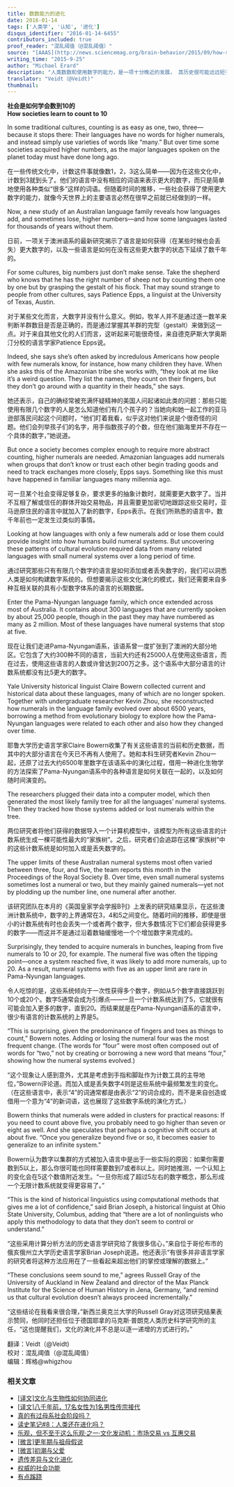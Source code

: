 ```yaml
---
title: 数数能力的进化
date: 2016-01-14
tags: ['人类学', '认知', '进化']
disqus_identifier: "2016-01-14-6455"
contributors_included: true
proof_reader: "混乱阈值（@混乱阈值）"
source: "[AAAS](http://news.sciencemag.org/brain-behavior/2015/09/how-societies-learn-count-10)"
writing_time: "2015-9-25"
author: "Michael Erard"
description: "人类数数和使用数字的能力，是一项十分晚近的发展， 其历史很可能远远短于现代智人的历史，人类学家发现，多数狩猎采集群体的语言都缺乏表示比3更大数字的词汇，本文介绍了一项对澳洲语系的各语言中数字词汇演变的研究，其中有些很有意思的发现。"
translator: "Veidt（@Veidt)"
thumbnail:
---
```


**社会是如何学会数到10的**  
**How societies learn to count to 10**

In some traditional cultures, counting is as easy as one, two, three—because it stops there: Their languages have no words for higher numerals, and instead simply use varieties of words like “many.” But over time some societies acquired higher numbers, as the major languages spoken on the planet today must have done long ago.

在一些传统文化中，计数这件事就像数1，2，3这么简单——因为在这些文化中，计数到3就到头了。他们的语言中没有相应的词语来表示更大的数字，而只是简单地使用各种类似“很多”这样的词语。但随着时间的推移，一些社会获得了使用更大数字的能力，就像今天世界上的主要语言必然在很早之前就已经做到的一样。

Now, a new study of an Australian language family reveals how languages add, and sometimes lose, higher numbers—and how some languages lasted for thousands of years without them.

日前，一项关于澳洲语系的最新研究揭示了语言是如何获得（在某些时候也会丢失）更大数字的，以及一些语言是如何在没有这些更大数字的状态下延续了数千年的。

For some cultures, big numbers just don’t make sense. Take the shepherd who knows that he has the right number of sheep not by counting them one by one but by grasping the gestalt of his flock. That may sound strange to people from other cultures, says Patience Epps, a linguist at the University of Texas, Austin.

对于某些文化而言，大数字并没有什么意义。例如，牧羊人并不是通过逐一数羊来判断羊群数目是否是正确的，而是通过掌握其羊群的完型（gestalt）来做到这一点。对于来自其他文化的人们而言，这听起来可能很奇怪，来自德克萨斯大学奥斯汀分校的语言学家Patience Epps说。

Indeed, she says she’s often asked by incredulous Americans how people with few numerals know, for instance, how many children they have. When she asks this of the Amazonian tribe she works with, “they look at me like it’s a weird question. They list the names, they count on their fingers, but they don’t go around with a quantity in their heads,” she says.

她还表示，自己的确经常被充满怀疑精神的美国人问起诸如此类的问题：那些只能使用有限几个数字的人是怎么知道他们有几个孩子的？当她向和她一起工作的亚马逊部落民问起这个问题时，“他们盯着我看，似乎这对他们来说是个很奇怪的问题。他们会列举孩子们的名字，用手指数孩子的个数，但在他们脑海里并不存在一个具体的数字，”她说道。

But once a society becomes complex enough to require more abstract counting, higher numerals are needed. Amazonian languages add numerals when groups that don’t know or trust each other begin trading goods and need to track exchanges more closely, Epps says. Something like this must have happened in familiar languages many millennia ago.

可一旦某个社会变得足够复杂，要求更多的抽象计数时，就需要更大数字了。当并不互相了解或信任的群体开始交易物品，并且需要更加密切地跟踪这些交易时，亚马逊原住民的语言中就加入了新的数字，Epps表示。在我们所熟悉的语言中，数千年前也一定发生过类似的事情。

Looking at how languages with only a few numerals add or lose them could provide insight into how humans build numeral systems. But uncovering these patterns of cultural evolution required data from many related languages with small numeral systems over a long period of time.

通过研究那些只有有限几个数字的语言是如何添加或者丢失数字的，我们可以洞悉人类是如何构建数字系统的。但想要揭示这些文化演化的模式，我们还需要来自多种互相关联的具有小型数字体系的语言的长期数据。

Enter the Pama-Nyungan language family, which once extended across most of Australia. It contains about 300 languages that are currently spoken by about 25,000 people, though in the past they may have numbered as many as 2 million. Most of these languages have numeral systems that stop at five.

现在让我们走进Pama-Nyungan语系，该语系曾一度扩张到了澳洲的大部分地区。它包含了大约300种不同的语言，当前大约还有25000人在使用这些语言，而在过去，使用这些语言的人数或许曾达到200万之多。这个语系中大部分语言的计数系统都没有比5更大的数字。

Yale University historical linguist Claire Bowern collected current and historical data about these languages, many of which are no longer spoken. Together with undergraduate researcher Kevin Zhou, she reconstructed how numerals in the language family evolved over about 6500 years, borrowing a method from evolutionary biology to explore how the Pama-Nyungan languages were related to each other and also how they changed over time.

耶鲁大学历史语言学家Claire Bowern收集了有关这些语言的当前和历史数据，而其中的大部分语言在今天已不再有人使用了。她和本科生研究者Kevin Zhou一起，还原了过去大约6500年里数字在该语系中的演化过程，借用一种进化生物学的方法探索了Pama-Nyungan语系中的各种语言是如何关联在一起的，以及如何随时间演变的。

The researchers plugged their data into a computer model, which then generated the most likely family tree for all the languages’ numeral systems. Then they tracked how those systems added or lost numerals within the tree.

两位研究者将他们获得的数据导入一个计算机模型中，该模型为所有这些语言的计数系统生成一棵可能性最大的“家族树”。之后，研究者们会追踪在这棵“家族树”中的这些计数系统是如何加入或是丢失数字的。

The upper limits of these Australian numeral systems most often varied between three, four, and five, the team reports this month in the Proceedings of the Royal Society B. Over time, even small numeral systems sometimes lost a numeral or two, but they mainly gained numerals—yet not by plodding up the number line, one numeral after another.

该研究团队在本月的《英国皇家学会学报B刊》上发表的研究结果显示，在这些澳洲计数系统中，数字的上界通常在3，4和5之间变化。随着时间的推移，即使是很小的计数系统有时也会丢失一个或者两个数字，但大多数情况下它们都会获得更多的数字——而这并不是通过沿着数轴缓慢地一个个增加数字来完成的。

Surprisingly, they tended to acquire numerals in bunches, leaping from five numerals to 10 or 20, for example. The numeral five was often the tipping point—once a system reached five, it was likely to add more numerals, up to 20. As a result, numeral systems with five as an upper limit are rare in Pama-Nyungan languages.

令人吃惊的是，这些系统倾向于一次性获得多个数字，例如从5个数字直接跳跃到10个或20个。数字5通常会成为引爆点——一旦一个计数系统达到了5，它就很有可能会加入更多的数字，直到20。而结果就是在Pama-Nyungan语系的语言中，很少有语言的计数系统的上界是5。

“This is surprising, given the predominance of fingers and toes as things to count,” Bowern notes. Adding or losing the numeral four was the most frequent change. (The words for “four” were most often composed out of words for “two,” not by creating or borrowing a new word that means “four,” showing how the numeral systems evolved.)

“这个现象让人感到意外，尤其是考虑到手指和脚趾作为计数工具的主导地位，”Bowern评论道。而加入或是丢失数字4则是这些系统中最频繁发生的变化。（在这些语言中，表示“4”的词通常都是由表示“2”的词合成的，而不是来自创造或借用一个意为“4”的新词语，这也展现了这些数字系统的演化方式。）

Bowern thinks that numerals were added in clusters for practical reasons: If you need to count above five, you probably need to go higher than seven or eight as well. And she speculates that perhaps a cognitive shift occurs at about five. “Once you generalize beyond five or so, it becomes easier to generalize to an infinite system.”

Bowern认为数字以集群的方式被加入语言中是出于一些实际的原因：如果你需要数到5以上，那么你很可能也同样需要数到7或者8以上。同时她推测，一个认知上的变化会在5这个数值附近发生。“一旦你形成了超过5左右的数字概念，那么形成一个无限计数系统就变得更容易了。”

“This is the kind of historical linguistics using computational methods that gives me a lot of confidence,” said Brian Joseph, a historical linguist at Ohio State University, Columbus, adding that “there are a lot of nonlinguists who apply this methodology to data that they don’t seem to control or understand.”

“这些采用计算分析方法的历史语言学研究给了我很多信心，”来自位于哥伦布市的俄亥俄州立大学历史语言学家Brian Joseph说道。他还表示“有很多并非语言学家的研究者将这种方法应用在了一些看起来超出他们的掌控或理解的数据上。”

“These conclusions seem sound to me,” agrees Russell Gray of the University of Auckland in New Zealand and director of the Max Planck Institute for the Science of Human History in Jena, Germany, “and remind us that cultural evolution doesn’t always proceed incrementally.”

“这些结论在我看来很合理，”新西兰奥克兰大学的Russell Gray对这项研究结果表示赞同，他同时还担任位于德国耶拿的马克斯·普朗克人类历史科学研究所的主任，“这也提醒我们，文化的演化并不总是以逐一递增的方式进行的。”


翻译：Veidt（@Veidt)  
校对：混乱阈值（@混乱阈值）  
编辑：辉格@whigzhou


### 相关文章

* [[译文]文化与生物性如何协同进化](https://headsalon.org/archives/7447.html "[译文]文化与生物性如何协同进化")
* [[译文]八千年前，17名女性为1名男性传宗接代](https://headsalon.org/archives/5681.html "[译文]八千年前，17名女性为1名男性传宗接代")
* [真的有过母系社会阶段吗？](https://headsalon.org/archives/5331.html "真的有过母系社会阶段吗？")
* [读史笔记#8：人类还在进化吗？](https://headsalon.org/archives/4624.html "读史笔记#8：人类还在进化吗？")
* [乐观，但不至于这么乐观·之一·文化发动机：市场交易 vs 互惠交易](https://headsalon.org/archives/3425.html "乐观，但不至于这么乐观·之一·文化发动机：市场交易 vs 互惠交易")
* [[微言]更年期与祖母假说](https://headsalon.org/archives/4041.html "[微言]更年期与祖母假说")
* [[微言]初潮与父爱](https://headsalon.org/archives/4038.html "[微言]初潮与父爱")
* [遗传差异与文化进化](https://headsalon.org/archives/7827.html "遗传差异与文化进化")
* [权威的社会功能](https://headsalon.org/archives/7825.html "权威的社会功能")
* [有点蹊跷](https://headsalon.org/archives/7817.html "有点蹊跷")

